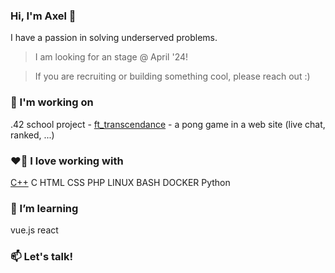 ### Hi, I'm Axel 👋

I have a passion in solving underserved problems.

> I am looking for an stage @ April '24!

> If you are recruiting or building something cool, please reach out :)

### 🔭 I'm working on

  .42 school project - [ft_transcendance](https://github.com/axelvag?tab=repositories) - a pong game in a web site (live chat, ranked, ...)

### ❤️‍🔥 I love working with

[C++](https://upload.wikimedia.org/wikipedia/commons/thumb/1/18/ISO_C%2B%2B_Logo.svg/1822px-ISO_C%2B%2B_Logo.svg.png) C HTML CSS PHP LINUX BASH DOCKER Python

### 🌱 I’m learning

vue.js react

### 📫 Let's talk!

